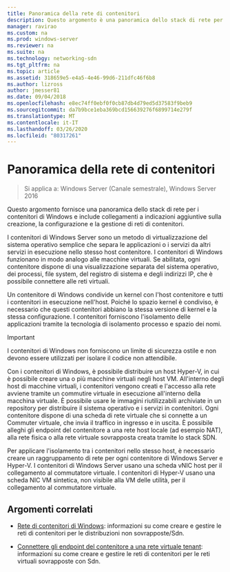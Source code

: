 ```yaml
---
title: Panoramica della rete di contenitori
description: Questo argomento è una panoramica dello stack di rete per i contenitori di Windows e include collegamenti a indicazioni aggiuntive sulla creazione, la configurazione e la gestione di reti di contenitori.
manager: ravirao
ms.custom: na
ms.prod: windows-server
ms.reviewer: na
ms.suite: na
ms.technology: networking-sdn
ms.tgt_pltfrm: na
ms.topic: article
ms.assetid: 318659e5-e4a5-4e46-99d6-211dfc46f6b8
ms.author: lizross
author: jmesser81
ms.date: 09/04/2018
ms.openlocfilehash: e8ec74ff0ebf0f0cb87db4d79ed5d37583f9beb9
ms.sourcegitcommit: da7b9bce1eba369bcd156639276f6899714e279f
ms.translationtype: MT
ms.contentlocale: it-IT
ms.lasthandoff: 03/26/2020
ms.locfileid: "80317261"
---
```

# <a name="container-networking-overview"></a>Panoramica della rete di contenitori

>Si applica a: Windows Server (Canale semestrale), Windows Server 2016

Questo argomento fornisce una panoramica dello stack di rete per i contenitori di Windows e include collegamenti a indicazioni aggiuntive sulla creazione, la configurazione e la gestione di reti di contenitori.

I contenitori di Windows Server sono un metodo di virtualizzazione del sistema operativo semplice che separa le applicazioni o i servizi da altri servizi in esecuzione nello stesso host contenitore. I contenitori di Windows funzionano in modo analogo alle macchine virtuali. Se abilitata, ogni contenitore dispone di una visualizzazione separata del sistema operativo, dei processi, file system, del registro di sistema e degli indirizzi IP, che è possibile connettere alle reti virtuali. 

Un contenitore di Windows condivide un kernel con l'host contenitore e tutti i contenitori in esecuzione nell'host. Poiché lo spazio kernel è condiviso, è necessario che questi contenitori abbiano la stessa versione di kernel e la stessa configurazione. I contenitori forniscono l'isolamento delle applicazioni tramite la tecnologia di isolamento processo e spazio dei nomi.

>[!IMPORTANT]
>I contenitori di Windows non forniscono un limite di sicurezza ostile e non devono essere utilizzati per isolare il codice non attendibile. 

Con i contenitori di Windows, è possibile distribuire un host Hyper-V, in cui è possibile creare una o più macchine virtuali negli host VM. All'interno degli host di macchine virtuali, i contenitori vengono creati e l'accesso alla rete avviene tramite un commutire virtuale in esecuzione all'interno della macchina virtuale. È possibile usare le immagini riutilizzabili archiviate in un repository per distribuire il sistema operativo e i servizi in contenitori. Ogni contenitore dispone di una scheda di rete virtuale che si connette a un Commuter virtuale, che invia il traffico in ingresso e in uscita. È possibile alleghi gli endpoint del contenitore a una rete host locale (ad esempio NAT), alla rete fisica o alla rete virtuale sovrapposta creata tramite lo stack SDN.

Per applicare l'isolamento tra i contenitori nello stesso host, è necessario creare un raggruppamento di rete per ogni contenitore di Windows Server e Hyper-V. I contenitori di Windows Server usano una scheda vNIC host per il collegamento al commutatore virtuale. I contenitori di Hyper-V usano una scheda NIC VM sintetica, non visibile alla VM delle utilità, per il collegamento al commutatore virtuale. 

## <a name="related-topics"></a>Argomenti correlati 

- [Rete di contenitori di Windows](https://docs.microsoft.com/virtualization/windowscontainers/container-networking/architecture): informazioni su come creare e gestire le reti di contenitori per le distribuzioni non sovrapposte/Sdn.

- [Connettere gli endpoint del contenitore a una rete virtuale tenant](../../manage/Connect-container-endpoints-to-a-Tenant-Virtual-Network.md): informazioni su come creare e gestire le reti di contenitori per le reti virtuali sovrapposte con Sdn. 